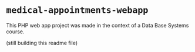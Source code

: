 # `medical-appointments-webapp`
This PHP web app project was made in the context of a Data Base Systems course.

(still building this readme file)
